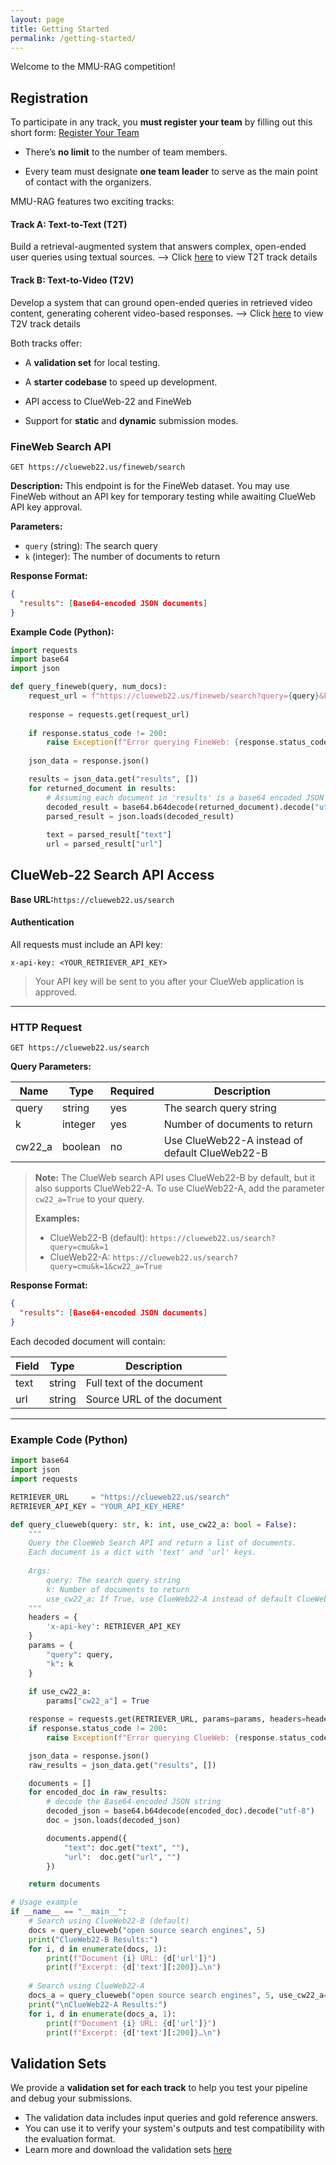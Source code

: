 ```yaml
---
layout: page
title: Getting Started
permalink: /getting-started/
---
```


Welcome to the MMU-RAG competition!

## Registration

To participate in any track, you **must register your team** by filling out this short form: [Register Your Team](https://forms.gle/YDEnjV4PXWnZdfYG8)

- There’s **no limit** to the number of team members.

- Every team must designate **one team leader** to serve as the main point of contact with the organizers.

  

MMU-RAG features two exciting tracks:

#### **Track A: Text-to-Text (T2T)**

Build a retrieval-augmented system that answers complex, open-ended user queries using textual sources.
 ⟶ Click [here](/MMU-RAGent/text-to-text) to view T2T track details 

#### **Track B: Text-to-Video (T2V)**

Develop a system that can ground open-ended queries in retrieved video content, generating coherent video-based responses.
 ⟶ Click [here](/MMU-RAGent/text-to-video) to view T2V track details 



Both tracks offer:

- A **validation set** for local testing.

- A **starter codebase** to speed up development.

- API access to ClueWeb-22 and FineWeb

- Support for **static** and **dynamic** submission modes.

### FineWeb Search API

```
GET https://clueweb22.us/fineweb/search
```

**Description:** This endpoint is for the FineWeb dataset. You may use FineWeb without an API key for temporary testing while awaiting ClueWeb API key approval.

**Parameters:**
- `query` (string): The search query
- `k` (integer): The number of documents to return

**Response Format:**

```json
{
  "results": [Base64-encoded JSON documents]
}
```

**Example Code (Python):**
```python
import requests
import base64
import json

def query_fineweb(query, num_docs):
    request_url = f"https://clueweb22.us/fineweb/search?query={query}&k={num_docs}"
    
    response = requests.get(request_url)
    
    if response.status_code != 200:
        raise Exception(f"Error querying FineWeb: {response.status_code}")
    
    json_data = response.json()

    results = json_data.get("results", [])
    for returned_document in results:
        # Assuming each document in 'results' is a base64 encoded JSON string
        decoded_result = base64.b64decode(returned_document).decode("utf-8")
        parsed_result = json.loads(decoded_result)
        
        text = parsed_result["text"]
        url = parsed_result["url"]
```


  

## ClueWeb-22 Search API Access

**Base URL:**`https://clueweb22.us/search`



#### Authentication

All requests must include an API key:

```
x-api-key: <YOUR_RETRIEVER_API_KEY>
```

> Your API key will be sent to you after your ClueWeb application is approved.

------



### HTTP Request

```
GET https://clueweb22.us/search
```

**Query Parameters:**

| Name  | Type    | Required | Description                   |
| ----- | ------- | -------- | ----------------------------- |
| query | string  | yes      | The search query string       |
| k     | integer | yes      | Number of documents to return |
| cw22_a | boolean | no      | Use ClueWeb22-A instead of default ClueWeb22-B |

> **Note:** The ClueWeb search API uses ClueWeb22-B by default, but it also supports ClueWeb22-A. To use ClueWeb22-A, add the parameter `cw22_a=True` to your query.
>
> **Examples:**
> - ClueWeb22-B (default): `https://clueweb22.us/search?query=cmu&k=1`
> - ClueWeb22-A: `https://clueweb22.us/search?query=cmu&k=1&cw22_a=True`

**Response Format:**

```json
{
  "results": [Base64-encoded JSON documents]
}
```

Each decoded document will contain:

| Field | Type   | Description                |
| ----- | ------ | -------------------------- |
| text  | string | Full text of the document  |
| url   | string | Source URL of the document |



------

### Example Code (Python)

```python
import base64
import json
import requests

RETRIEVER_URL     = "https://clueweb22.us/search"
RETRIEVER_API_KEY = "YOUR_API_KEY_HERE"

def query_clueweb(query: str, k: int, use_cw22_a: bool = False):
    """
    Query the ClueWeb Search API and return a list of documents.
    Each document is a dict with 'text' and 'url' keys.
    
    Args:
        query: The search query string
        k: Number of documents to return
        use_cw22_a: If True, use ClueWeb22-A instead of default ClueWeb22-B
    """
    headers = {
        'x-api-key': RETRIEVER_API_KEY
    }
    params = {
        "query": query,
        "k": k
    }
    
    if use_cw22_a:
        params["cw22_a"] = True

    response = requests.get(RETRIEVER_URL, params=params, headers=headers)
    if response.status_code != 200:
        raise Exception(f"Error querying ClueWeb: {response.status_code}")

    json_data = response.json()
    raw_results = json_data.get("results", [])

    documents = []
    for encoded_doc in raw_results:
        # decode the Base64-encoded JSON string
        decoded_json = base64.b64decode(encoded_doc).decode("utf-8")
        doc = json.loads(decoded_json)

        documents.append({
            "text": doc.get("text", ""),
            "url":  doc.get("url", "")
        })

    return documents

# Usage example
if __name__ == "__main__":
    # Search using ClueWeb22-B (default)
    docs = query_clueweb("open source search engines", 5)
    print("ClueWeb22-B Results:")
    for i, d in enumerate(docs, 1):
        print(f"Document {i} URL: {d['url']}")
        print(f"Excerpt: {d['text'][:200]}…\n")
    
    # Search using ClueWeb22-A
    docs_a = query_clueweb("open source search engines", 5, use_cw22_a=True)
    print("\nClueWeb22-A Results:")
    for i, d in enumerate(docs_a, 1):
        print(f"Document {i} URL: {d['url']}")
        print(f"Excerpt: {d['text'][:200]}…\n")
```



## Validation Sets

We provide a **validation set for each track** to help you test your pipeline and debug your submissions.

- The validation data includes input queries and gold reference answers.
- You can use it to verify your system's outputs and test compatibility with the evaluation format.
- Learn more and download the validation sets [here](/MMU-RAGent-Preview/datasets)

